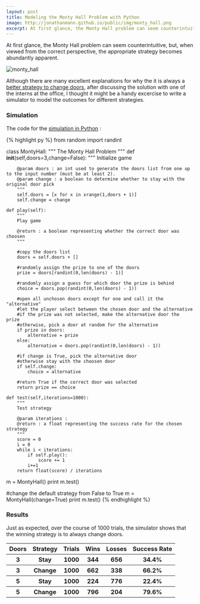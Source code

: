 ```yaml
---
layout: post
title: Modeling the Monty Hall Problem with Python 
image: http://jonathanmann.github.io/public/img/monty_hall.png
excerpt: At first glance, the Monty Hall problem can seem counterintuitive, but, when viewed from the correct perspective, the appropriate strategy becomes abundantly apparent.  
---
```


At first glance, the Monty Hall problem can seem counterintuitive, but, when viewed from the correct perspective, the appropriate strategy becomes abundantly apparent.

![monty_hall](http://jonathanmann.github.io/public/img/monty_hall.png)

Although there are many excellent explanations for why the it is always a [better strategy to change doors](https://www.youtube.com/watch?v=ugbWqWCcxrg), after discussing the solution with one of the interns at the office, I thought it might be a handy excercise to write a simulator to model the outcomes for different strategies.

### Simulation 

The code for the [simulation in Python](https://github.com/jonathanmann/blog_examples/blob/master/Python/monty_hall/monty_hall.py) :

{% highlight py %}
from random import randint

class MontyHall:
    """
    The Monty Hall Problem
    """
    def __init__(self,doors=3,change=False):
        """
        Initialize game

        @param doors : an int used to generate the doors list from one up to the input number (must be at least 2).
        @param change : a boolean to determine whether to stay with the original door pick
        """
        self.doors = [x for x in xrange(1,doors + 1)]
        self.change = change

    def play(self):
        """
        Play game

        @return : a boolean representing whether the correct door was choosen
        """

        #copy the doors list
        doors = self.doors + []
        
        #randomly assign the prize to one of the doors
        prize = doors[randint(0,len(doors) - 1)]

        #randomly assign a guess for which door the prize is behind
        choice = doors.pop(randint(0,len(doors) - 1))

        #open all unchosen doors except for one and call it the "alternative"
        #let the player select between the chosen door and the alternative
        #if the prize was not selected, make the alternative door the prize
        #otherwise, pick a door at random for the alternative
        if prize in doors:
            alternative = prize
        else:
            alternative = doors.pop(randint(0,len(doors) - 1))
    
        #if change is True, pick the alternative door
        #otherwise stay with the choosen door
        if self.change:
            choice = alternative
    
        #return True if the correct door was selected
        return prize == choice

    def test(self,iterations=1000):
        """
        Test strategy

        @param iterations : 
        @return : a float representing the success rate for the chosen strategy
        """
        score = 0
        i = 0
        while i < iterations:
            if self.play():
                score += 1
            i+=1
        return float(score) / iterations


m = MontyHall()
print m.test()

#change the default strategy from False to True
m = MontyHall(change=True)
print m.test()
{% endhighlight %}

### Results

Just as expected, over the course of 1000 trials, the simulator shows that the winning strategy is to always change doors.

<table>
  <thead>
    <tr>
      <th>Doors</th>
	  <th>Strategy</th>
	  <th>Trials</th>
	  <th>Wins</th>
      <th>Losses</th>
      <th>Success Rate</th>
    </tr>
  </thead>
  <tbody>
    <tr>
      <th>3</th>
	  <th>Stay</th>
	  <th>1000</th>
	  <th>344</th>
      <th>656</th>
      <th>34.4%</th>
    </tr>
     <tr>
      <th>3</th>
	  <th>Change</th>
	  <th>1000</th>
	  <th>662</th>
      <th>338</th>
      <th>66.2%</th>
    </tr>
    <tr>
      <th>5</th>
	  <th>Stay</th>
	  <th>1000</th>
	  <th>224</th>
      <th>776</th>
      <th>22.4%</th>
    </tr>
     <tr>
      <th>5</th>
	  <th>Change</th>
	  <th>1000</th>
	  <th>796</th>
      <th>204</th>
      <th>79.6%</th>
    </tr> 
  </tbody>
</table>
